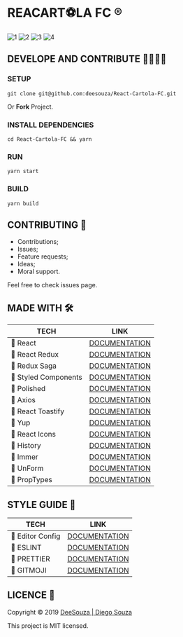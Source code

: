 # REACART⚽LA FC ®️

![1](https://img.shields.io/badge/16.9.0-React-blue?style=flat-square&logo=react)
![2](https://img.shields.io/badge/Licence-MIT-yellow?style=flat-square)
![3](https://img.shields.io/badge/1.38.0-Visual%20Studio%20Code-orange?style=flat-square&logo=visual-studio-code)
![4](https://img.shields.io/badge/1.17.3-Yarn-informational?style=flat-square&logo=yarn)

## DEVELOPE AND CONTRIBUTE 👩‍💻👨‍💻

### SETUP

	git clone git@github.com:deesouza/React-Cartola-FC.git

Or **Fork** Project.

### INSTALL DEPENDENCIES

	cd React-Cartola-FC && yarn

### RUN

	yarn start

### BUILD

	yarn build

## CONTRIBUTING 🤝

* Contributions;
* Issues;
* Feature requests;
* Ideas;
* Moral support.

Feel free to check issues page.

## MADE WITH 🛠

| TECH                 | LINK                                                       |
| -------------------- | ---------------------------------------------------------- |
| 🔹 React             | [DOCUMENTATION](https://reactjs.org/)                      |
| 🔹 React Redux       | [DOCUMENTATION](https://react-redux.js.org/)               |
| 🔹 Redux Saga        | [DOCUMENTATION](https://redux-saga.js.org/)                |
| 🔹 Styled Components | [DOCUMENTATION](https://www.styled-components.com/)        |
| 🔹 Polished          | [DOCUMENTATION](https://polished.js.org/)                  |
| 🔹 Axios             | [DOCUMENTATION](https://github.com/axios/axios)            |
| 🔹 React Toastify    | [DOCUMENTATION](https://fkhadra.github.io/react-toastify/) |
| 🔹 Yup               | [DOCUMENTATION](https://github.com/jquense/yup)            |
| 🔹 React Icons       | [DOCUMENTATION](https://react-icons.netlify.com/#/)        |
| 🔹 History           | [DOCUMENTATION](https://github.com/ReactTraining/history)  |
| 🔹 Immer             | [DOCUMENTATION](https://github.com/immerjs/immer)          |
| 🔹 UnForm            | [DOCUMENTATION](https://github.com/Rocketseat/unform)      |
| 🔹 PropTypes         | [DOCUMENTATION](https://www.npmjs.com/package/prop-types)  |

## STYLE GUIDE 🤳

| TECH             | LINK                                              |
| ---------------- | ------------------------------------------------- |
| 🔹 Editor Config | [DOCUMENTATION](https://editorconfig.org/)        |
| 🔹 ESLINT        | [DOCUMENTATION](https://eslint.org/)              |
| 🔹 PRETTIER      | [DOCUMENTATION](https://prettier.io/)             |
| 🔹 GITMOJI       | [DOCUMENTATION](https://gitmoji.carloscuesta.me/) |

## LICENCE 📝

Copyright © 2019 [DeeSouza | Diego Souza](https://github.com/deesouza)

This project is MIT licensed.
